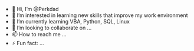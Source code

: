 - 👋 Hi, I’m @Perkdad
- 👀 I’m interested in learning new skills that improve my work environment
- 🌱 I’m currently learning VBA, Python, SQL, Linux
- 💞️ I’m looking to collaborate on ...
- 📫 How to reach me ...
- ⚡ Fun fact: ...

<!---
Perkdad/Perkdad is a ✨ special ✨ repository because its `README.md` (this file) appears on your GitHub profile.
You can click the Preview link to take a look at your changes.
--->
